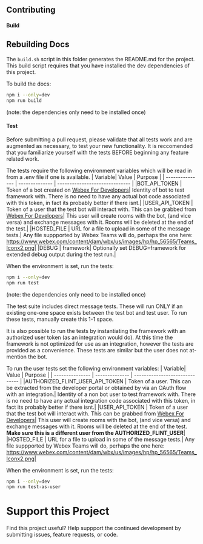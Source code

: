 ## Contributing

#### Build

## Rebuilding Docs

The `build.sh` script in this folder generates the README.md for the project.
This build script requires that you have installed the dev dependencies of this project.

To build the docs:
```bash
npm i --only=dev
npm run build
```
(note: the dependencies only need to be installed once)

#### Test

Before submitting a pull request, please validate that all tests work and are augmented as necessary, to test your new functionality.   It is reccomended that you familiarize yourself with the tests BEFORE beginning any feature related work.

The tests require the following environment variables which will be read in from a .env file if one is available.
| Variable| Value | Purpose                    |
| --------------- | -------------- | ------------------------------ | 
|BOT_API_TOKEN             | Token of a bot created on [Webex For Developers](https://developer.webex.com/my-apps/new/bot)| Identity of bot to test framework with.  There is no need to have any actual bot code associated with this token, in fact its probably better if there isnt.|
|USER_API_TOKEN             | Token of a user that the test bot will interact with.  This can be grabbed from [Webex For Developers](https://developer.webex.com/docs/api/getting-started/accounts-and-authentication)| This user will create rooms with the bot, (and vice versa) and exchange messages with it.  Rooms will be deleted at the end of the test.|
|HOSTED_FILE             | URL for a file to upload in some of the message tests.| Any file suppported by Webex Teams will do, perhaps the one here: https://www.webex.com/content/dam/wbx/us/images/hp/hp_56565/Teams_Iconx2.png|
|DEBUG             | framework| Optionally set DEBUG=framework for extended debug output during the test run.|

When the environment is set, run the tests:
```bash
npm i --only=dev 
npm run test
```
(note: the dependencies only need to be installed once)

The test suite includes direct message tests.  These will run ONLY if an existing one-one space exists between the test bot and test user.  To run these tests, manually create this 1-1 space.

It is also possible to run the tests by instantiating the framework with an authorized user token (as an integration would do).  At this time the framework is not optimized for use as an integration, however the tests are provided as a convenience.  These tests are similar but the user does not at-mention the bot.   

To run the user tests set the following environment variables:
| Variable| Value | Purpose                    |
| --------------- | -------------- | ------------------------------ | 
|AUTHORIZED_FLINT_USER_API_TOKEN            | Token of a user. This can be extracted from the developer portal or obtained by via an OAuth flow with an integration.| Identity of a non bot user to test framework with.  There is no need to have any actual integration code associated with this token, in fact its probably better if there isnt.|
|USER_API_TOKEN             | Token of a user that the test bot will interact with.  This can be grabbed from [Webex For Developers](https://developer.webex.com/docs/api/getting-started/accounts-and-authentication)| This user will create rooms with the bot, (and vice versa) and exchange messages with it.  Rooms will be deleted at the end of the test. **Make sure this is a different user from the AUTHORIZED_FLINT_USER**|
|HOSTED_FILE             | URL for a file to upload in some of the message tests.| Any file suppported by Webex Teams will do, perhaps the one here: https://www.webex.com/content/dam/wbx/us/images/hp/hp_56565/Teams_Iconx2.png|

When the environment is set, run the tests:
```bash
npm i --only=dev 
npm run test-as-user
```


# Support this Project

Find this project useful? Help suppport the continued development by submitting issues, feature requests, or code. 
